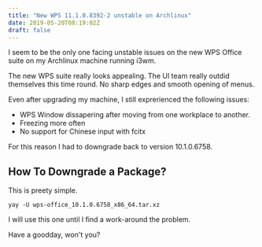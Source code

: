 ```yaml
---
title: "New WPS 11.1.0.8392-2 unstable on Archlinux"
date: 2019-05-20T08:19:02Z
draft: false
---
```


I seem to be the only one facing unstable issues on the new WPS Office
suite on my Archlinux machine running i3wm.

The new WPS suite really looks appealing. The UI team really outdid
themselves this time round. No sharp edges and smooth opening of menus.

Even after upgrading my machine, I still exprerienced the following issues:

* WPS Window dissapering after moving from one workplace to another.
* Freezing more often
* No support for Chinese input with fcitx

For this reason I had to downgrade back to version 10.1.0.6758.

## How To Downgrade a Package?

This is preety simple.

```
yay -U wps-office_10.1.0.6758_x86_64.tar.xz
```
I will use this one until I find a work-around the problem.

Have a goodday, won't you?
